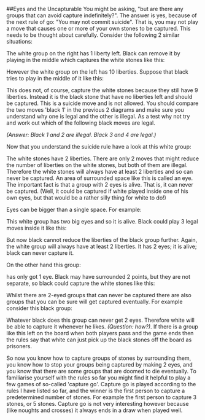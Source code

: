 ##Eyes and the Uncapturable
You might be asking, "but are there any groups that can avoid capture indefinitely?". The answer is yes, because of the next rule of go: "You may not commit suicide". That is, you may not play a move that causes one or more of your own stones to be captured. This needs to be thought about carefully. Consider the following 2 similar situations: 

<div class="reikai_board" data_board="/static/boards/board_4_1.json"></div>

The white group on the right has 1 liberty left. Black can remove it by playing in the middle which captures the white stones like this:

<div class="reikai_board" data_board="/static/boards/board_4_2.json"></div>

However the white group on the left has 10 liberties. Suppose that black tries to play in the middle of it like this:

<div class="reikai_board" data_board="/static/boards/board_4_3.json"></div>

This does not, of course, capture the white stones because they still have 9 liberties. Instead it is the black stone that have no liberties left and should be captured. This is a suicide move and is not allowed. You should compare the two moves 'black 1' in the previous 2 diagrams and make sure you understand why one is legal and the other is illegal. As a test why not try and work out which of the following black moves are legal.

<div class="reikai_board" data_board="/static/boards/board_4_4.json"></div>

_(Answer: Black 1 and 2 are illegal. Black 3 and 4 are legal.)_

Now that you understand the suicide rule have a look at this white group:

<div class="reikai_board" data_board="/static/boards/board_4_5.json"></div>

 The white stones have 2 liberties. There are only 2 moves that might reduce the number of liberties on the white stones, but both of them are illegal. Therefore the white stones will always have at least 2 liberties and so can never be captured. An area of surrounded space like this is called an eye. The important fact is that a group with 2 eyes is alive. That is, it can never be captured. (Well, it could be captured if white played inside one of his own eyes, but that would be a rather silly thing for white to do!)

Eyes can be bigger than a single space. For example:

<div class="reikai_board" data_board="/static/boards/board_4_6.json"></div>

This white group has two big eyes and so it is alive. Black could play 3 legal moves inside it like this:

<div class="reikai_board" data_board="/static/boards/board_4_7.json"></div>

But now black cannot reduce the liberties of the black group further. Again, the white group will always have at least 2 liberties. It has 2 eyes; it is alive; black can never capture it.

On the other hand this group:

<div class="reikai_board" data_board="/static/boards/board_4_8.json"></div>

has only got 1 eye. Black may have surrounded 2 points, but they are not separate, so black could capture the white stones like this:

<div class="reikai_board" data_board="/static/boards/board_4_9.json"></div>

<div class="reikai_board" data_board="/static/boards/board_4_10.json"></div>

Whilst there are 2-eyed groups that can never be captured there are also groups that you can be sure will get captured eventually. For example consider this black group:

<div class="reikai_board" data_board="/static/boards/board_4_11.json"></div>

Whatever black does this group can never get 2 eyes. Therefore white will be able to capture it whenever he likes. _(Question: how?)_. If there is a group like this left on the board when both players pass and the game ends then the rules say that white can just pick up the black stones off the board as prisoners.

So now you know how to capture groups of stones by surrounding them, you know how to stop your groups being captured by making 2 eyes, and you know that there are some groups that are doomed to die eventually. To familiarise yourself with the rules so far you might find it helpful to play a few games of so-called 'capture go'. Capture go is played according to the rules I have listed so far, and the winner is the first person to capture a predetermined number of stones. For example the first person to capture 3 stones, or 5 stones. Capture go is not very interesting however because (like noughts and crosses) it always ends in a draw when played well.
